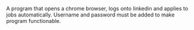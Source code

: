 A program that opens a chrome browser, logs onto linkedin and applies to jobs automatically. Username and password must be added to make program functionable.
